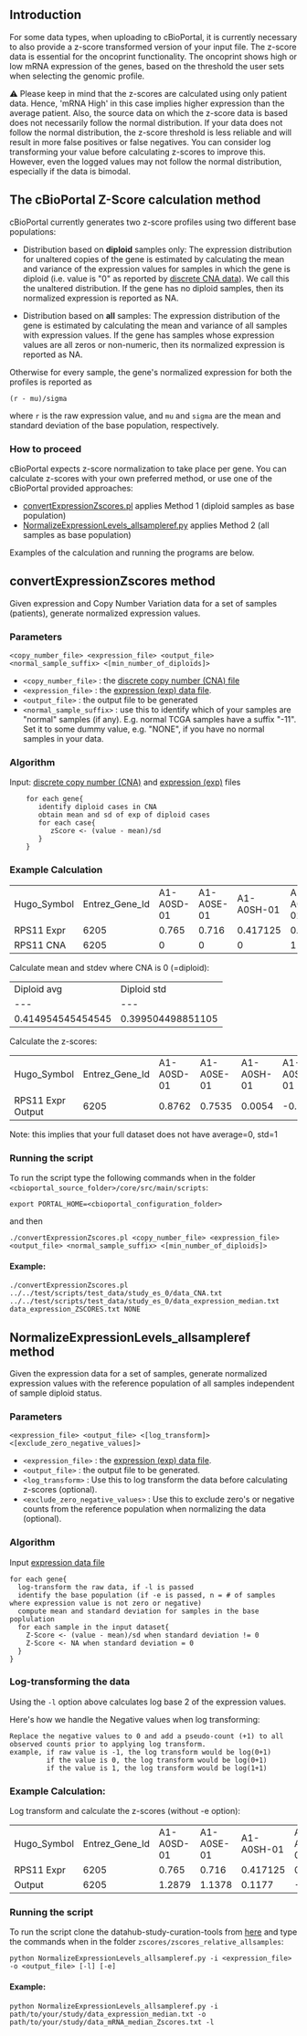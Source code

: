 ## Introduction
For some data types, when uploading to cBioPortal, it is currently necessary to also provide a z-score transformed version of your input file. The z-score data is essential for the oncoprint functionality. The oncoprint shows high or low mRNA expression of the genes, based on the threshold the user sets when selecting the genomic profile. 

:warning: 
Please keep in mind that the z-scores are calculated using only patient data. Hence, 'mRNA High' in this case implies higher expression than the average patient. Also, the source data on which the z-score data is based does not necessarily follow the normal distribution. If your data does not follow the normal distribution, the z-score threshold is less reliable and will result in more false positives or false negatives. You can consider log transforming your value before calculating z-scores to improve this. However, even the logged values may not follow the normal distribution, especially if the data is bimodal.

## The cBioPortal Z-Score calculation method

cBioPortal currently generates two z-score profiles using two different base populations:
- Distribution based on **diploid** samples only: The expression distribution for unaltered copies of the gene is estimated by calculating the mean and variance of the expression values for samples in which the gene is diploid (i.e. value is "0" as reported by [discrete CNA data](File-Formats.md#discrete-copy-number-data)). We call this the unaltered distribution. If the gene has no diploid samples, then its normalized expression is reported as NA.

- Distribution based on **all** samples: The expression distribution of the gene is estimated by calculating the mean and variance of all samples with expression values. If the gene has samples whose expression values are all zeros or non-numeric, then its normalized expression is reported as NA.

Otherwise for every sample, the gene's normalized expression for both the profiles is reported as

```
(r - mu)/sigma
```
where `r` is the raw expression value, and `mu` and `sigma` are the mean and standard deviation of the base population, respectively.

### How to proceed
cBioPortal expects z-score normalization to take place per gene. You can calculate z-scores with your own preferred method, or use one of the cBioPortal provided approaches:
- [convertExpressionZscores.pl](https://github.com/cBioPortal/cbioportal/blob/master/core/src/main/scripts/convertExpressionZscores.pl) applies Method 1 (diploid samples as base population)
- [NormalizeExpressionLevels_allsampleref.py](https://github.com/cBioPortal/datahub-study-curation-tools/tree/master/zscores/zscores_relative_allsamples) applies Method 2 (all samples as base population)

Examples of the calculation and running the programs are below.

## convertExpressionZscores method
Given expression and Copy Number Variation data for a set of samples (patients), generate normalized expression values.

### Parameters

`<copy_number_file> <expression_file> <output_file> <normal_sample_suffix> <[min_number_of_diploids]>`

- `<copy_number_file>` : the [discrete copy number (CNA) file](File-Formats.md#discrete-copy-number-data) 
- `<expression_file>` : the [expression (exp) data file](File-Formats.md#expression-data). 
- `<output_file>` : the output file to be generated
- `<normal_sample_suffix>` : use this to identify which of your samples are "normal" samples (if any). E.g. normal TCGA samples have a suffix "-11". Set it to some dummy value, e.g. "NONE", if you have no normal samples in your data.

### Algorithm
Input: [discrete copy number (CNA)](File-Formats.md#discrete-copy-number-data) and [expression (exp)](File-Formats.md#expression-data) files

```
    for each gene{
       identify diploid cases in CNA
       obtain mean and sd of exp of diploid cases
       for each case{
          zScore <- (value - mean)/sd
       }
    }
```
### Example Calculation
<table>
<tr><td>Hugo_Symbol</td><td>Entrez_Gene_Id</td><td>A1-A0SD-01</td><td>A1-A0SE-01</td><td>A1-A0SH-01</td><td>A1-A0SJ-01</td><td>A1-A0SK-01</td><td>A1-A0SM-01</td><td>A1-A0SO-01</td><td>A1-A0SP-01</td><td>A2-A04N-01</td><td>A2-A04P-01</td><td>A2-A04Q-01</td><td>A2-A04R-01</td><td>A2-A04T-01</td><td>A2-A04U-01</td><td>A2-A04V-01</td><td>A2-A04W-01</td><td>A2-A04X-01</td><td>A2-A04Y-01</td></tr>
<tr><td>RPS11 Expr</td><td>6205</td><td>0.765</td><td>0.716</td><td>0.417125</td><td>0.115</td><td>0.492875</td><td>-0.525</td><td>-0.169</td><td>0.396</td><td>0.50475</td><td>0.400875</td><td>0.393125</td><td>0.9165</td><td>0.627125</td><td>0.337125</td><td>0.705</td><td>0.16425</td><td>0.325</td><td>0.11175</td></tr>
<tr><td>RPS11 CNA</td><td>6205</td><td>0</td><td>0</td><td>0</td><td>1</td><td>1</td><td>0</td><td>-1</td><td>0</td><td>0</td><td>2</td><td>0</td><td>0</td><td>1</td><td>-1</td><td>0</td><td>0</td><td>-1</td><td>0</td></tr>
</table>

Calculate mean and stdev where CNA is 0 (=diploid):

<table>
<tr><td>Diploid avg</td><td>Diploid std</td></tr>
<tr><td>---</td><td>---</td></tr>
<tr><td>0.414954545454545</td><td>0.399504498851105</td></tr>
</table>

Calculate the z-scores:
<table>
<tr><td>Hugo_Symbol</td><td>Entrez_Gene_Id</td><td>A1-A0SD-01</td><td>A1-A0SE-01</td><td>A1-A0SH-01</td><td>A1-A0SJ-01</td><td>A1-A0SK-01</td><td>A1-A0SM-01</td><td>A1-A0SO-01</td><td>A1-A0SP-01</td><td>A2-A04N-01</td><td>A2-A04P-01</td><td>A2-A04Q-01</td><td>A2-A04R-01</td><td>A2-A04T-01</td><td>A2-A04U-01</td><td>A2-A04V-01</td><td>A2-A04W-01</td><td>A2-A04X-01</td><td>A2-A04Y-01</td></tr>
<tr><td>RPS11 Expr Output</td><td>6205</td><td>0.8762</td><td>0.7535</td><td>0.0054</td><td>-0.7508</td><td>0.1950</td><td>-2.3528</td><td>-1.4617</td><td>-0.0474</td><td>0.2248</td><td>-0.0352</td><td>-0.0546</td><td>1.2554</td><td>0.5311</td><td>-0.1948</td><td>0.7260</td><td>-0.6275</td><td>-0.2252</td><td>-0.7590</td></tr>
</table>

Note: this implies that your full dataset does not have average=0, std=1

### Running the script


To run the script type the following commands when in the folder `<cbioportal_source_folder>/core/src/main/scripts`:

```
export PORTAL_HOME=<cbioportal_configuration_folder>
```

and then 

```
./convertExpressionZscores.pl <copy_number_file> <expression_file> <output_file> <normal_sample_suffix> <[min_number_of_diploids]>
```

#### Example:

```
./convertExpressionZscores.pl  ../../test/scripts/test_data/study_es_0/data_CNA.txt ../../test/scripts/test_data/study_es_0/data_expression_median.txt data_expression_ZSCORES.txt NONE
```
## NormalizeExpressionLevels_allsampleref method
Given the expression data for a set of samples, generate normalized expression values with the reference population of all samples independent of sample diploid status.

### Parameters
`<expression_file> <output_file> <[log_transform]> <[exclude_zero_negative_values]>`

- `<expression_file>` : the [expression (exp) data file](File-Formats.md#expression-data).
- `<output_file>` : the output file to be generated.
- `<log_transform>` : Use this to log transform the data before calculating z-scores (optional).
- `<exclude_zero_negative_values>` : Use this to exclude zero's or negative counts from the reference population when normalizing the data (optional). 

### Algorithm
Input [expression data file](File-Formats.md#expression-data)
```
for each gene{
  log-transform the raw data, if -l is passed
  identify the base population (if -e is passed, n = # of samples where expression value is not zero or negative)
  compute mean and standard deviation for samples in the base poplulation 
  for each sample in the input dataset{
    Z-Score <- (value - mean)/sd when standard deviation != 0
    Z-Score <- NA when standard deviation = 0
  }
}
```
### Log-transforming the data
Using the `-l` option above calculates log base 2 of the expression values.

Here's how we handle the Negative values when log transforming:
```
Replace the negative values to 0 and add a pseudo-count (+1) to all observed counts prior to applying log transform.
example, if raw value is -1, the log transform would be log(0+1)
         if the value is 0, the log transform would be log(0+1)
         if the value is 1, the log transform would be log(1+1)
```

### Example Calculation:

Log transform and calculate the z-scores (without -e option):
<table>
<tr><td>Hugo_Symbol</td><td>Entrez_Gene_Id</td><td>A1-A0SD-01</td><td>A1-A0SE-01</td><td>A1-A0SH-01</td><td>A1-A0SJ-01</td><td>A1-A0SK-01</td><td>A1-A0SM-01</td><td>A1-A0SO-01</td><td>A1-A0SP-01</td><td>A2-A04N-01</td><td>A2-A04P-01</td><td>A2-A04Q-01</td><td>A2-A04R-01</td><td>A2-A04T-01</td><td>A2-A04U-01</td><td>A2-A04V-01</td><td>A2-A04W-01</td><td>A2-A04X-01</td><td>A2-A04Y-01</td></tr>
<tr><td>RPS11 Expr</td><td>6205</td><td>0.765</td><td>0.716</td><td>0.417125</td><td>0.115</td><td>0.492875</td><td>-0.525</td><td>-0.169</td><td>0.396</td><td>0.50475</td><td>0.400875</td><td>0.393125</td><td>0.9165</td><td>0.627125</td><td>0.337125</td><td>0.705</td><td>0.16425</td><td>0.325</td><td>0.11175</td></tr>
<tr><td>Output</td><td>6205</td><td>1.2879</td><td>1.1378</td><td>0.1177</td><td>-1.1605</td><td>0.3953</td><td>-1.7408</td><td>-1.7408</td><td>0.0376</td><td>0.4375</td><td>0.0562</td><td>0.0266</td><td>1.7268</td><td>0.8543</td><td>-0.1921</td><td>1.1035</td><td>-0.9301</td><td>-0.2407</td><td>-1.1761</td></tr>
  </table>

### Running the script
To run the script clone the datahub-study-curation-tools from [here](https://github.com/cBioPortal/datahub-study-curation-tools) and type the commands when in the folder `zscores/zscores_relative_allsamples`:

```
python NormalizeExpressionLevels_allsampleref.py -i <expression_file> -o <output_file> [-l] [-e]
```

#### Example:

```
python NormalizeExpressionLevels_allsampleref.py -i path/to/your/study/data_expression_median.txt -o path/to/your/study/data_mRNA_median_Zscores.txt -l
```
